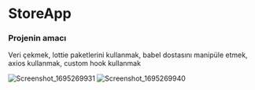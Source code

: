 # StoreApp

### Projenin amacı
Veri çekmek, lottie paketlerini kullanmak, babel dostasını manipüle etmek, axios kullanmak, custom hook kullanmak

![Screenshot_1695269931](https://github.com/ozgurulas98/StoreApp/assets/61289141/3eb1acd9-9364-4915-b2ae-5628a8ded772)
![Screenshot_1695269940](https://github.com/ozgurulas98/StoreApp/assets/61289141/3689c13c-e673-4da4-b944-1dd3c2123a6d)

